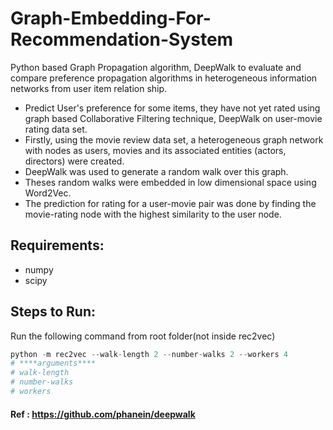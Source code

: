 # Graph-Embedding-For-Recommendation-System
 Python based Graph Propagation algorithm, DeepWalk to evaluate and compare preference propagation algorithms in heterogeneous information networks from user item relation ship.

* Predict User's preference for some items, they have not yet rated using graph based Collaborative Filtering technique, DeepWalk on user-movie rating data set. 
* Firstly, using the movie review data set, a heterogeneous graph network with nodes as users, movies and its associated entities (actors, directors) were created.
* DeepWalk was used to generate a random walk over this graph. 
* Theses random walks were embedded in low dimensional space using Word2Vec. 
* The prediction for rating for a user-movie pair was done by finding the movie-rating node with the highest similarity to the user node.

## Requirements:
* numpy
* scipy

## Steps to Run:
Run the following command from root folder(not inside rec2vec)
```python
python -m rec2vec --walk-length 2 --number-walks 2 --workers 4
# ****arguments****
# walk-length
# number-walks
# workers
```

#### Ref : https://github.com/phanein/deepwalk
